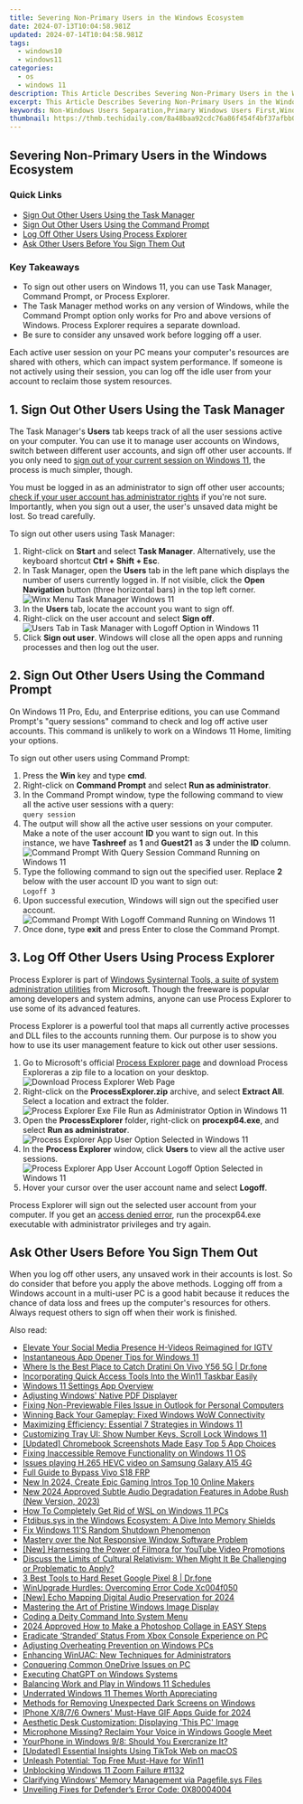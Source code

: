```yaml
---
title: Severing Non-Primary Users in the Windows Ecosystem
date: 2024-07-13T10:04:58.981Z
updated: 2024-07-14T10:04:58.981Z
tags:
  - windows10
  - windows11
categories:
  - os
  - windows 11
description: This Article Describes Severing Non-Primary Users in the Windows Ecosystem
excerpt: This Article Describes Severing Non-Primary Users in the Windows Ecosystem
keywords: Non-Windows Users Separation,Primary Windows Users First,Windows Primaries Priority,Eliminate Non-Users,Windows Core User Focus,Exclude External OS Users,Windows Ecosystem Maintenance
thumbnail: https://thmb.techidaily.com/8a48baa92cdc76a86f454f4bf37afbb0816527695359221f913b5285fa5c2939.jpg
---
```


## Severing Non-Primary Users in the Windows Ecosystem

### Quick Links

* [Sign Out Other Users Using the Task Manager](#sign-out-other-users-using-the-task-manager)
* [Sign Out Other Users Using the Command Prompt](#sign-out-other-users-using-the-command-prompt)
* [Log Off Other Users Using Process Explorer](#log-off-other-users-using-process-explorer)
* [Ask Other Users Before You Sign Them Out](#ask-other-users-before-you-sign-them-out)

### Key Takeaways

* To sign out other users on Windows 11, you can use Task Manager, Command Prompt, or Process Explorer.
* The Task Manager method works on any version of Windows, while the Command Prompt option only works for Pro and above versions of Windows. Process Explorer requires a separate download.
* Be sure to consider any unsaved work before logging off a user.

 Each active user session on your PC means your computer's resources are shared with others, which can impact system performance. If someone is not actively using their session, you can log off the idle user from your account to reclaim those system resources.

## 1\. Sign Out Other Users Using the Task Manager

 The Task Manager's **Users** tab keeps track of all the user sessions active on your computer. You can use it to manage user accounts on Windows, switch between different user accounts, and sign off other user accounts. If you only need to [sign out of your current session on Windows 11](https://www.makeuseof.com/windows-11-how-to-sign-out/), the process is much simpler, though.

 You must be logged in as an administrator to sign off other user accounts; [check if your user account has administrator rights](https://www.makeuseof.com/check-windows-account-admin-rights/) if you're not sure. Importantly, when you sign out a user, the user's unsaved data might be lost. So tread carefully.

 To sign out other users using Task Manager:

1. Right-click on **Start** and select **Task Manager**. Alternatively, use the keyboard shortcut **Ctrl + Shift + Esc**.
2. In Task Manager, open the **Users** tab in the left pane which displays the number of users currently logged in. If not visible, click the **Open Navigation** button (three horizontal bars) in the top left corner.  
![Winx Menu Task Manager Windows 11](https://static1.makeuseofimages.com/wordpress/wp-content/uploads/2021/12/winx-menu-task-manager-windows-11.png)
3. In the **Users** tab, locate the account you want to sign off.
4. Right-click on the user account and select **Sign off**.  
![Users Tab in Task Manager with Logoff Option in Windows 11](https://static1.makeuseofimages.com/wordpress/wp-content/uploads/2023/11/users-tab-in-task-manager-with-logoff-option-in-windows-11.jpg)
5. Click **Sign out user**. Windows will close all the open apps and running processes and then log out the user.

## 2\. Sign Out Other Users Using the Command Prompt

 On Windows 11 Pro, Edu, and Enterprise editions, you can use Command Prompt's "query sessions" command to check and log off active user accounts. This command is unlikely to work on a Windows 11 Home, limiting your options.

 To sign out other users using Command Prompt:

1. Press the **Win** key and type **cmd**.
2. Right-click on **Command Prompt** and select **Run as administrator**.
3. In the Command Prompt window, type the following command to view all the active user sessions with a query:  
`query session`
4. The output will show all the active user sessions on your computer. Make a note of the user account **ID** you want to sign out. In this instance, we have **Tashreef** as **1** and **Guest21** as **3** under the **ID** column.  
![Command Prompt With Query Session Command Running on Windows 11](https://static1.makeuseofimages.com/wordpress/wp-content/uploads/2023/11/command-prompt-with-query-session-command-running-on-windows-11.jpeg)
5. Type the following command to sign out the specified user. Replace **2** below with the user account ID you want to sign out:  
`Logoff 3`
6. Upon successful execution, Windows will sign out the specified user account.  
![Command Prompt With Logoff Command Running on Windows 11](https://static1.makeuseofimages.com/wordpress/wp-content/uploads/2023/11/command-prompt-with-logoff-command-running-on-windows-11.jpg)
7. Once done, type **exit** and press Enter to close the Command Prompt.

## 3\. Log Off Other Users Using Process Explorer

 Process Explorer is part of [Windows Sysinternal Tools, a suite of system administration utilities](http://www.makeuseof.com/windows-sysinternals-guide/) from Microsoft. Though the freeware is popular among developers and system admins, anyone can use Process Explorer to use some of its advanced features.

 Process Explorer is a powerful tool that maps all currently active processes and DLL files to the accounts running them. Our purpose is to show you how to use its user management feature to kick out other user sessions.

1. Go to Microsoft's official [Process Explorer page](https://learn.microsoft.com/en-us/sysinternals/downloads/process-explorer) and download Process Exploreras a zip file to a location on your desktop.  
![Download Process Explorer Web Page](https://static1.makeuseofimages.com/wordpress/wp-content/uploads/2023/11/download-process-explorer-web-page.jpg)
2. Right-click on the **ProcessExplorer.zip** archive, and select **Extract All**. Select a location and extract the folder.  
![Process Explorer Exe File Run as Administrator Option in Windows 11](https://static1.makeuseofimages.com/wordpress/wp-content/uploads/2023/11/process-explorer-exe-file-run-as-administrator-option-in-windows-11.jpg)
3. Open the **ProcessExplorer** folder, right-click on **procexp64.exe**, and select **Run as administrator**.  
![Process Explorer App User Option Selected in Windows 11](https://static1.makeuseofimages.com/wordpress/wp-content/uploads/2023/11/process-explorer-app-user-option-selected-in-windows-11.jpg)
4. In the **Process Explorer** window, click **Users** to view all the active user sessions.  
![Process Explorer App User Account Logoff Option Selected in Windows 11](https://static1.makeuseofimages.com/wordpress/wp-content/uploads/2023/11/process-explorer-app-user-account-logoff-option-selected-in-windows-11.jpg)
5. Hover your cursor over the user account name and select **Logoff**.

 Process Explorer will sign out the selected user account from your computer. If you get an [access denied error](https://www.makeuseof.com/windows-11-fix-access-denied-error/), run the procexp64.exe executable with administrator privileges and try again.

## Ask Other Users Before You Sign Them Out

 When you log off other users, any unsaved work in their accounts is lost. So do consider that before you apply the above methods. Logging off from a Windows account in a multi-user PC is a good habit because it reduces the chance of data loss and frees up the computer's resources for others. Always request others to sign off when their work is finished.



<ins class="adsbygoogle"
      style="display:block"
      data-ad-client="ca-pub-7571918770474297"
      data-ad-slot="8358498916"
      data-ad-format="auto"
      data-full-width-responsive="true"></ins>
<span class="atpl-alsoreadstyle">Also read:</span>
<div><ul>
<li><a href="https://instagram-video-files.techidaily.com/elevate-your-social-media-presence-h-videos-reimagined-for-igtv/"><u>Elevate Your Social Media Presence  H-Videos Reimagined for IGTV</u></a></li>
<li><a href="https://win11.techidaily.com/instantaneous-app-opener-tips-for-windows-11/"><u>Instantaneous App Opener Tips for Windows 11</u></a></li>
<li><a href="https://change-location.techidaily.com/where-is-the-best-place-to-catch-dratini-on-vivo-y56-5g-drfone-by-drfone-virtual-android/"><u>Where Is the Best Place to Catch Dratini On Vivo Y56 5G | Dr.fone</u></a></li>
<li><a href="https://win11.techidaily.com/incorporating-quick-access-tools-into-the-win11-taskbar-easily/"><u>Incorporating Quick Access Tools Into the Win11 Taskbar Easily</u></a></li>
<li><a href="https://win11.techidaily.com/windows-11-settings-app-overview/"><u>Windows 11 Settings App Overview</u></a></li>
<li><a href="https://win11.techidaily.com/adjusting-windows-native-pdf-displayer/"><u>Adjusting Windows' Native PDF Displayer</u></a></li>
<li><a href="https://win11.techidaily.com/fixing-non-previewable-files-issue-in-outlook-for-personal-computers/"><u>Fixing Non-Previewable Files Issue in Outlook for Personal Computers</u></a></li>
<li><a href="https://win11.techidaily.com/winning-back-your-gameplay-fixed-windows-wow-connectivity/"><u>Winning Back Your Gameplay: Fixed Windows WoW Connectivity</u></a></li>
<li><a href="https://win11.techidaily.com/maximizing-efficiency-essential-7-strategies-in-windows-11/"><u>Maximizing Efficiency: Essential 7 Strategies in Windows 11</u></a></li>
<li><a href="https://win11.techidaily.com/customizing-tray-ui-show-number-keys-scroll-lock-windows-11/"><u>Customizing Tray UI: Show Number Keys, Scroll Lock Windows 11</u></a></li>
<li><a href="https://on-screen-recording.techidaily.com/updated-chromebook-screenshots-made-easy-top-5-app-choices/"><u>[Updated] Chromebook Screenshots Made Easy  Top 5 App Choices</u></a></li>
<li><a href="https://win11.techidaily.com/fixing-inaccessible-remove-functionality-on-windows-11-os/"><u>Fixing Inaccessible Remove Functionality on Windows 11 OS</u></a></li>
<li><a href="https://review-topics.techidaily.com/issues-playing-h-265-hevc-video-on-samsung-galaxy-a15-4g-by-aiseesoft-video-converter-play-hevc-video-on-android/"><u>Issues playing H.265 HEVC video on Samsung Galaxy A15 4G</u></a></li>
<li><a href="https://bypass-frp.techidaily.com/full-guide-to-bypass-vivo-s18-frp-by-drfone-android/"><u>Full Guide to Bypass Vivo S18 FRP</u></a></li>
<li><a href="https://ai-video-tools.techidaily.com/new-in-2024-create-epic-gaming-intros-top-10-online-makers/"><u>New In 2024, Create Epic Gaming Intros Top 10 Online Makers</u></a></li>
<li><a href="https://audio-shaping.techidaily.com/new-2024-approved-subtle-audio-degradation-features-in-adobe-rush-new-version-2023/"><u>New 2024 Approved Subtle Audio Degradation Features in Adobe Rush (New Version, 2023)</u></a></li>
<li><a href="https://win11.techidaily.com/how-to-completely-get-rid-of-wsl-on-windows-11-pcs/"><u>How To Completely Get Rid of WSL on Windows 11 PCs</u></a></li>
<li><a href="https://win11.techidaily.com/ftdibussys-in-the-windows-ecosystem-a-dive-into-memory-shields/"><u>Ftdibus.sys in the Windows Ecosystem: A Dive Into Memory Shields</u></a></li>
<li><a href="https://win11.techidaily.com/fix-windows-11s-random-shutdown-phenomenon/"><u>Fix Windows 11'S Random Shutdown Phenomenon</u></a></li>
<li><a href="https://win11.techidaily.com/mastery-over-the-not-responsive-window-software-problem/"><u>Mastery over the Not Responsive Window Software Problem</u></a></li>
<li><a href="https://youtube-help.techidaily.com/new-harnessing-the-power-of-filmora-for-youtube-video-promotions/"><u>[New] Harnessing the Power of Filmora for YouTube Video Promotions</u></a></li>
<li><a href="https://win11.techidaily.com/discuss-the-limits-of-cultural-relativism-when-might-it-be-challenging-or-problematic-to-apply/"><u>Discuss the Limits of Cultural Relativism: When Might It Be Challenging or Problematic to Apply?</u></a></li>
<li><a href="https://phone-solutions.techidaily.com/3-best-tools-to-hard-reset-google-pixel-8-drfone-by-drfone-reset-android-reset-android/"><u>3 Best Tools to Hard Reset Google Pixel 8 | Dr.fone</u></a></li>
<li><a href="https://win11.techidaily.com/winupgrade-hurdles-overcoming-error-code-xc004f050/"><u>WinUpgrade Hurdles: Overcoming Error Code Xc004f050</u></a></li>
<li><a href="https://screen-video-capture.techidaily.com/new-echo-mapping-digital-audio-preservation-for-2024/"><u>[New] Echo Mapping  Digital Audio Preservation for 2024</u></a></li>
<li><a href="https://win11.techidaily.com/mastering-the-art-of-pristine-windows-image-display/"><u>Mastering the Art of Pristine Windows Image Display</u></a></li>
<li><a href="https://win11.techidaily.com/coding-a-deity-command-into-system-menu/"><u>Coding a Deity Command Into System Menu</u></a></li>
<li><a href="https://animation-videos.techidaily.com/2024-approved-how-to-make-a-photoshop-collage-in-easy-steps/"><u>2024 Approved How to Make a Photoshop Collage in EASY Steps</u></a></li>
<li><a href="https://win11.techidaily.com/eradicate-stranded-status-from-xbox-console-experience-on-pc/"><u>Eradicate ‘Stranded’ Status From Xbox Console Experience on PC</u></a></li>
<li><a href="https://win11.techidaily.com/adjusting-overheating-prevention-on-windows-pcs/"><u>Adjusting Overheating Prevention on Windows PCs</u></a></li>
<li><a href="https://win11.techidaily.com/enhancing-winuac-new-techniques-for-administrators/"><u>Enhancing WinUAC: New Techniques for Administrators</u></a></li>
<li><a href="https://win11.techidaily.com/conquering-common-onedrive-issues-on-pc/"><u>Conquering Common OneDrive Issues on PC</u></a></li>
<li><a href="https://win11.techidaily.com/executing-chatgpt-on-windows-systems/"><u>Executing ChatGPT on Windows Systems</u></a></li>
<li><a href="https://win11.techidaily.com/balancing-work-and-play-in-windows-11-schedules/"><u>Balancing Work and Play in Windows 11 Schedules</u></a></li>
<li><a href="https://win11.techidaily.com/underrated-windows-11-themes-worth-appreciating/"><u>Underrated Windows 11 Themes Worth Appreciating</u></a></li>
<li><a href="https://win11.techidaily.com/methods-for-removing-unexpected-dark-screens-on-windows/"><u>Methods for Removing Unexpected Dark Screens on Windows</u></a></li>
<li><a href="https://extra-skills.techidaily.com/iphone-x876-owners-must-have-gif-apps-guide-for-2024/"><u>IPhone X/8/7/6 Owners' Must-Have GIF Apps Guide for 2024</u></a></li>
<li><a href="https://win11.techidaily.com/aesthetic-desk-customization-displaying-this-pc-image/"><u>Aesthetic Desk Customization: Displaying 'This PC' Image</u></a></li>
<li><a href="https://win11.techidaily.com/microphone-missing-reclaim-your-voice-in-windows-google-meet/"><u>Microphone Missing? Reclaim Your Voice in Windows Google Meet</u></a></li>
<li><a href="https://win11.techidaily.com/yourphone-in-windows-98-should-you-exercranize-it/"><u>YourPhone in Windows 9/8: Should You Exercranize It?</u></a></li>
<li><a href="https://tiktok-clips.techidaily.com/updated-essential-insights-using-tiktok-web-on-macos/"><u>[Updated] Essential Insights  Using TikTok Web on macOS</u></a></li>
<li><a href="https://win11.techidaily.com/unleash-potential-top-free-must-have-for-win11/"><u>Unleash Potential: Top Free Must-Have for Win11</u></a></li>
<li><a href="https://win11.techidaily.com/unblocking-windows-11-zoom-failure-1132/"><u>Unblocking Windows 11 Zoom Failure #1132</u></a></li>
<li><a href="https://win11.techidaily.com/clarifying-windows-memory-management-via-pagefilesys-files/"><u>Clarifying Windows' Memory Management via Pagefile.sys Files</u></a></li>
<li><a href="https://win11.techidaily.com/unveiling-fixes-for-defenders-error-code-0x80004004/"><u>Unveiling Fixes for Defender’s Error Code: 0X80004004</u></a></li>
</ul></div>
